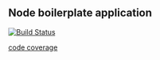 ## Node boilerplate application

[![Build Status](https://travis-ci.org/Tivoli/node-boilerplate.png?branch=master)](https://travis-ci.org/Tivoli/node-boilerplate)

[code coverage](http://tivoli.github.io/node-boilerplate/coverage.html "Code Coverage")
